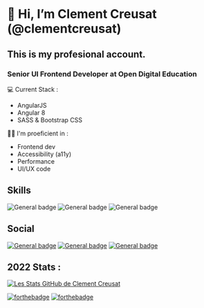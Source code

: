 # 👋 Hi, I’m Clement Creusat (@clementcreusat)
## This is my profesional account.
### Senior UI Frontend Developer at Open Digital Education

💻 Current Stack : 
- AngularJS
- Angular 8
- SASS & Bootstrap CSS

👨‍💻 I'm proeficient in :
- Frontend dev
- Accessibility (a11y)
- Performance
- UI/UX code

## Skills
 ![General badge](https://img.shields.io/badge/HTML5-E34F26?style=for-the-badge&logo=html5&logoColor=white)
 ![General badge](https://img.shields.io/badge/CSS3-1572B6?style=for-the-badge&logo=css3&logoColor=white)
 ![General badge](https://img.shields.io/badge/JavaScript-F7DF1E?style=for-the-badge&logo=javascript&logoColor=black)


## Social

 [![General badge](https://img.shields.io/badge/LinkedIn-0077B5?style=for-the-badge&logo=linkedin&logoColor=white)](https://www.linkedin.com/in/ccreusat/)
 [![General badge](https://img.shields.io/badge/dev.to-0A0A0A?style=for-the-badge&logo=dev.to&logoColor=white)](https://dev.to/ccreusat)
 [![General badge](https://img.shields.io/badge/github-0A0A0A?style=for-the-badge&logo=github&logoColor=white)](https://github/ccreusat)
 
## 2022 Stats :
[![Les Stats GitHub de Clement Creusat](https://github-readme-stats.vercel.app/api?username=clementcreusat&show_icons=true)](https://github.com/clementcreusat/github-readme-stats)

[![forthebadge](https://forthebadge.com/images/badges/built-with-love.svg)](https://forthebadge.com) [![forthebadge](https://forthebadge.com/images/badges/made-with-markdown.svg)](https://forthebadge.com)

<!---
clementcreusat/clementcreusat is a ✨ special ✨ repository because its `README.md` (this file) appears on your GitHub profile.
You can click the Preview link to take a look at your changes.
--->
